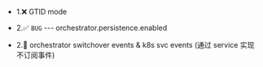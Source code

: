 

* 1.❌ GTID mode

* 2.✅ `BUG` --- orchestrator.persistence.enabled

* 2.🦀 orchestrator switchover events & k8s svc events (通过 service 实现不订阅事件)


